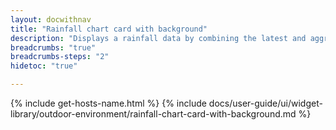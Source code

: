 ```yaml
---
layout: docwithnav
title: "Rainfall chart card with background"
description: "Displays a rainfall data by combining the latest and aggregated values with the background image and optional simplified chart."
breadcrumbs: "true"
breadcrumbs-steps: "2"
hidetoc: "true"

---
```

{% include get-hosts-name.html %}
{% include docs/user-guide/ui/widget-library/outdoor-environment/rainfall-chart-card-with-background.md %}
